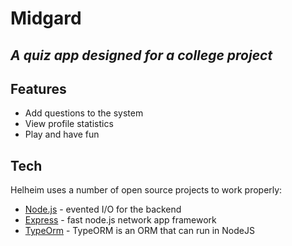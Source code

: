# Midgard
## _A quiz app designed for a college project_

## Features

- Add questions to the system
- View profile statistics
- Play and have fun

## Tech

Helheim uses a number of open source projects to work properly:

- [Node.js](nodejs.org) - evented I/O for the backend
- [Express](expressjs.com) - fast node.js network app framework
- [TypeOrm](typeorm.io) - TypeORM is an ORM that can run in NodeJS